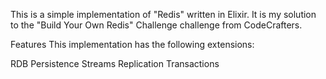 This is a simple implementation of "Redis" written in Elixir. It is my solution to the "Build Your Own Redis" Challenge challenge from CodeCrafters.

Features
This implementation has the following extensions:

RDB Persistence
Streams
Replication
Transactions
